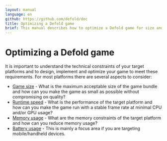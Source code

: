 ```yaml
---
layout: manual
language: en
github: https://github.com/defold/doc
title: Optimizing a Defold game
brief: This manual describes how to optimize a Defold game for size and performance.
---
```


# Optimizing a Defold game
It is important to understand the technical constraints of your target platforms and to design, implement and optimize your game to meet these requirements. For most platforms there are several aspects to consider:

* [Game size](/manuals/optimization-size) - What is the maximum acceptable size of the game bundle and how can you make the game as small as possible without compromising on quality?
* [Runtime speed](/manuals/optimization-speed) - What is the performance of the target platform and how can you make the game run with a stable frame rate at minimal CPU and/or GPU usage?
* [Memory usage](/manuals/optimization-memory) - What are the memory constraints of the target platform and how can you reduce memory usage?
* [Battery usage](/manuals/optimization-battery) - This is mainly a focus area if you are targeting mobile/handheld devices.
